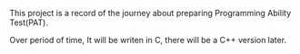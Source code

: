 This project is a record of the journey about preparing Programming Ability Test(PAT). 

Over period of time, It will be writen in C, there will be a C++ version later.
